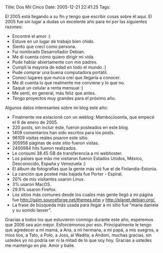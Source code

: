 Title: Dos Mil Cinco
Date: 2005-12-21 22:41:25
Tags: 

<p>El 2005 está llegando a su fin y tengo que escribir cosas sobre él aquí. El 2005 fue sin lugar a dudas un excelente año para mí por las siguientes razones:  </p>
<ul>
<li>Encontré el amor :)</li>     <li>Estuve en un lugar de trabajo bien chido.</li>     <li>Siento que crecí como persona.</li>     <li>Fui nombrado Desarrollador Debian.</li>     <li>Me di cuenta cómo quiero dirigir mi vida.</li>     <li>Pude hablar abiertamente con mis padres.</li>     <li>Cumplí la mayoría de edad en todo el mundo :) <br/>
</li>     <li>Pude comprar una buena computadora portátil.</li>     <li>Conocí lugares que nunca creí que llegaría a conocer.</li>     <li>Me di cuenta lo que realmente me conviene y lo que no.</li>     <li>Saqué un celular a renta mensual :)</li>     <li>Me sentí, en general, más feliz que antes.</li>     <li>Tengo proyectos muy grandes para el próximo año.<br/>
</li>  </ul>  Algunos datos interesantes sobre mi blog este año:<br/><ul>
<li>Finalmente me estacioné con un weblog: Mambo/Joomla, que empecé el 9 de enero de 2005.<br/>
</li>     <li>220 posts, sin incluir éste, fueron posteados en este blog.</li>     <li>1409 comentarios han sido escritos para los posts.</li>     <li>96109 visitas reales pisaron este sitio.</li>     <li>305956 páginas de este sitio fueron vistas.</li>     <li>2400984 hits fueron realizados.</li>     <li>Le consumí 38.45&#160;GB de transferencia a mi webhoster.</li>     <li>Los países que más me visitaron fueron Estados Unidos, México, Desconocido, España y Venezuela :)</li>     <li>El álbum de fotografías que la gente más vió fue el de Finlandia-Estonia.</li>     <li>La canción que posteé más bajada fue Porter - Espiral.</li>     <li>20% de mis visitantes usaron Linux.</li>     <li>3% usaron MacOS.</li>     <li>29.9% usaron Firefox.</li>     <li>Los sitios más comunes desde los cuales más gente llegó a mi página fue <a href="http://gaim.sourceforge.net/themes.php">http://gaim.sourceforge.net/themes.php</a> y <a href="http://planet.debian.org/.">http://planet.debian.org/.</a></li>     <li>La frase de búsqueda más usada para llegar a mi sitio fue &#8220;maria daniela y su sonido lasser&#8221;.</li>  </ul>Gracias a todos los que estuvieron conmigo durante este año, esperemos que 2006 sea aún mejor. Esforcémonos por eso. Principalmente le tengo que agredecer a mi mamá, a Ana, a mi hermana, a mi papá, a mis suegros, a mios tíos, a Tato, a Polo, a Joss, al Wadita, a Andoni, muchas gracias, sin ustedes yo no podría ser ni la mitad de lo que soy hoy. Gracias a ustedes me mantengo en pie. Amor y baile. <br/><br/>
